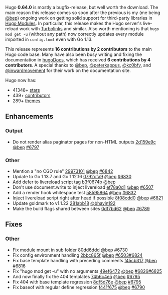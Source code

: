 Hugo **0.64.0** is mostly a bugfix-release, but well worth the download. The main reason this release comes so soon after the previous is my (me being [@bep](https://github.com/bep)) ongoing work on getting solid support for third-party libraries in [Hugo Modules](https://gohugo.io/hugo-modules/). In particular, this release makes the Hugo server's live-reload work with [Turbolinks](https://github.com/bep/hugo-alpine-test/blob/27927832630be588eab0be2197cc8c0cb5725540/config.toml#L11) and similar. Also worth mentioning is that `hugo mod get -u` (without any path) now correctly updates every module imported in `config.toml` even with Go 1.13.

This release represents **16 contributions by 2 contributors** to the main Hugo code base.
Many have also been busy writing and fixing the documentation in [hugoDocs](https://github.com/gohugoio/hugoDocs), 
which has received **6 contributions by 4 contributors**. A special thanks to [@bep](https://github.com/bep), [@peterkappus](https://github.com/peterkappus), [@kc0bfv](https://github.com/kc0bfv), and [@inwardmovement](https://github.com/inwardmovement) for their work on the documentation site.


Hugo now has:

* 41348+ [stars](https://github.com/gohugoio/hugo/stargazers)
* 439+ [contributors](https://github.com/gohugoio/hugo/graphs/contributors)
* 289+ [themes](http://themes.gohugo.io/)

## Enhancements

### Output

* Do not render alias paginator pages for non-HTML outputs [2d159e9c](https://github.com/gohugoio/hugo/commit/2d159e9cc7a25832e4b0cad226b149f7c4624708) [@bep](https://github.com/bep) [#6797](https://github.com/gohugoio/hugo/issues/6797)

### Other

* Mention a "no CGO rule" [29973101](https://github.com/gohugoio/hugo/commit/299731012441378bb9c057ceb0a3c277108aaf01) [@bep](https://github.com/bep) [#6842](https://github.com/gohugoio/hugo/issues/6842)
* Update to Go 1.13.7 and Go 1.12.16 [0792cfa9](https://github.com/gohugoio/hugo/commit/0792cfa9fae94a06a31e393a46fed3b1dd73b66a) [@bep](https://github.com/bep) [#6830](https://github.com/gohugoio/hugo/issues/6830)
* Add defer to livereload script tag [b3f0674b](https://github.com/gohugoio/hugo/commit/b3f0674b80a32425aeb4412f318c720391bbf773) [@bep](https://github.com/bep) 
* Don't use document.write to inject livereload [ef78a0d1](https://github.com/gohugoio/hugo/commit/ef78a0d18a13098bcea1ff2b2d45d7388b8d41a0) [@bep](https://github.com/bep) [#6507](https://github.com/gohugoio/hugo/issues/6507)
* Add a render hook whitespace test [58595864](https://github.com/gohugoio/hugo/commit/585958645372e6219239247dbac02e447d2b355b) [@bep](https://github.com/bep) [#6832](https://github.com/gohugoio/hugo/issues/6832)
* Inject livereload script right after head if possible [8f08cdd0](https://github.com/gohugoio/hugo/commit/8f08cdd0ac6a2decd5aa5c9c12c0b2c264f9a989) [@bep](https://github.com/bep) [#6821](https://github.com/gohugoio/hugo/issues/6821)
* Update goldmark to v1.1.22 [281abb18](https://github.com/gohugoio/hugo/commit/281abb18ee39fa2b5d4782b64f27cffcbf4e0240) [@bhavin192](https://github.com/bhavin192) 
* Make the build flags shared between sites [0df7bd62](https://github.com/gohugoio/hugo/commit/0df7bd62df460a49544845d5332f33b2020b48a1) [@bep](https://github.com/bep) [#6789](https://github.com/gohugoio/hugo/issues/6789)

## Fixes

### Other

* Fix module mount in sub folder [80dd6ddd](https://github.com/gohugoio/hugo/commit/80dd6ddde27ce36f5432fb780e94d4974b5277c7) [@bep](https://github.com/bep) [#6730](https://github.com/gohugoio/hugo/issues/6730)
* Fix config environment handling [2bbc865f](https://github.com/gohugoio/hugo/commit/2bbc865f7bb713b2d0d2dbb02b90ae2621ad5367) [@bep](https://github.com/bep) [#6503](https://github.com/gohugoio/hugo/issues/6503)[#6824](https://github.com/gohugoio/hugo/issues/6824)
* Fix base template handling with preceding comments [f45cb317](https://github.com/gohugoio/hugo/commit/f45cb3172862140883cfa08bd401c17e1ada5b39) [@bep](https://github.com/bep) [#6816](https://github.com/gohugoio/hugo/issues/6816)
* Fix "hugo mod get -u" with no arguments [49ef6472](https://github.com/gohugoio/hugo/commit/49ef6472039ede7d485242eba511207a8274495a) [@bep](https://github.com/bep) [#6826](https://github.com/gohugoio/hugo/issues/6826)[#6825](https://github.com/gohugoio/hugo/issues/6825)
* And now finally fix the 404 templates [74b6c4e5](https://github.com/gohugoio/hugo/commit/74b6c4e5ff5ee16f0e6b352a26c1e58b90a25dc6) [@bep](https://github.com/bep) [#6795](https://github.com/gohugoio/hugo/issues/6795)
* Fix 404 with base template regression [8df5d76e](https://github.com/gohugoio/hugo/commit/8df5d76e708238563185bac84809b34a4d395734) [@bep](https://github.com/bep) [#6795](https://github.com/gohugoio/hugo/issues/6795)
* Fix baseof with regular define regression [f441f675](https://github.com/gohugoio/hugo/commit/f441f675126ef1123d9f94429872dd683b40e011) [@bep](https://github.com/bep) [#6790](https://github.com/gohugoio/hugo/issues/6790)





